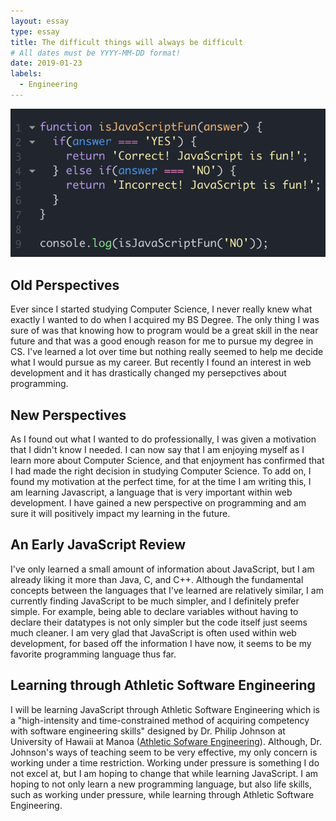 ```yaml
---
layout: essay
type: essay
title: The difficult things will always be difficult
# All dates must be YYYY-MM-DD format!
date: 2019-01-23
labels:
  - Engineering
---
```


<img class="ui large top image" src="../images/jsisfun.jpg">

## Old Perspectives

Ever since I started studying Computer Science, I never really knew what exactly I wanted to do when I acquired my BS Degree. The only thing I was sure of was that knowing how to program would be a great skill in the near future and that was a good enough reason for me to pursue my degree in CS. I've learned a lot over time but nothing really seemed to help me decide what I would pursue as my career. But recently I found an interest in web development and it has drastically changed my persepctives about programming.

## New Perspectives
As I found out what I wanted to do professionally, I was given a motivation that I didn't know I needed. I can now say that I am enjoying myself as I learn more about Computer Science, and that enjoyment has confirmed that I had made the right decision in studying Computer Science. To add on, I found my motivation at the perfect time, for at the time I am writing this, I am learning Javascript, a language that is very important within web development. I have gained a new perspective on programming and am sure it will positively impact my learning in the future.

## An Early JavaScript Review
I've only learned a small amount of information about JavaScript, but I am already liking it more than Java, C, and C++. Although the fundamental concepts between the languages that I've learned are relatively similar, I am currently finding JavaScript to be much simpler, and I definitely prefer simple. For example, being able to declare variables without having to declare their datatypes is not only simpler but the code itself just seems much cleaner. I am very glad that JavaScript is often used within web development, for based off the information I have now, it seems to be my favorite programming language thus far.

## Learning through Athletic Software Engineering
I will be learning JavaScript through Athletic Software Engineering which is a "high-intensity and time-constrained method of acquiring competency with software engineering skills" designed by Dr. Philip Johnson at University of Hawaii at Manoa (<a href="http://philipmjohnson.org/essays/ase-2017.html">Athletic Sofware Engineering</a>). Although, Dr. Johnson's ways of teaching seem to be very effective, my only concern is working under a time restriction. Working under pressure is something I do not excel at, but I am hoping to change that while learning JavaScript. I am hoping to not only learn a new programming language, but also life skills, such as working under pressure, while learning through Athletic Software Engineering.
